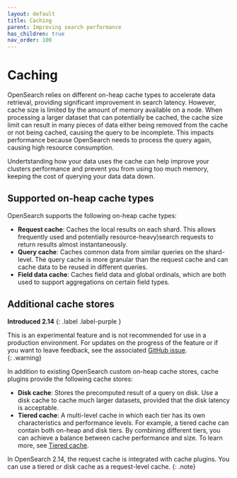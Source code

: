 ```yaml
---
layout: default
title: Caching
parent: Improving search performance
has_children: true
nav_order: 100
---
```


# Caching

OpenSearch relies on different on-heap cache types to accelerate data retrieval, providing significant improvement in search latency. However, cache size is limited by the amount of memory available on a node. When processing a larger dataset that can potentially be cached, the cache size limit can result in many pieces of data either being removed from the cache or not being cached, causing the query to be incomplete. This impacts performance because OpenSearch needs to process the query again, causing high resource consumption.

Undertstanding how your data uses the cache can help improve your clusters performance and prevent you from using too much memory, keeping the cost of querying your data data down.

## Supported on-heap cache types

OpenSearch supports the following on-heap cache types:

- **Request cache**: Caches the local results on each shard. This allows frequently used and potentially resource-heavy)search requests to return results almost instantaneously. 
- **Query cache**:  Caches common data from similar queries on the shard-level. The query cache is more granular than the request cache and can cache data to be reused in different queries.
- **Field data cache**: Caches field data and global ordinals, which are both used to support aggregations on certain field types.

## Additional cache stores

**Introduced 2.14**
{: .label .label-purple }

This is an experimental feature and is not recommended for use in a production environment. For updates on the progress of the feature or if you want to leave feedback, see the associated [GitHub issue](https://github.com/opensearch-project/OpenSearch/issues/10024).    
{: .warning}

In addition to existing OpenSearch custom on-heap cache stores, cache plugins provide the following cache stores: 

- **Disk cache**: Stores the precomputed result of a query on disk. Use a disk cache to cache much larger datasets, provided that the disk latency is acceptable.
- **Tiered cache**: A multi-level cache in which each tier has its own characteristics and performance levels. For example, a tiered cache can contain both on-heap and disk tiers. By combining different tiers, you can achieve a balance between cache performance and size. To learn more, see [Tiered cache]({{site.url}}{{site.baseurl}}/search-plugins/caching/tiered-cache/).

In OpenSearch 2.14, the request cache is integrated with cache plugins. You can use a tiered or disk cache as a request-level cache.
{: .note}
